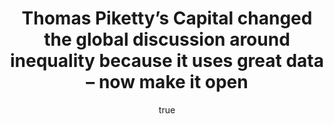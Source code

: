 ---
id: http://contentapi.theodi.org/pikettys-capital-changed-the-global-discussion-around-inequality-because-it-uses-great-data-now-make-it-open.json
web_url: http://theodi.org/blog/pikettys-capital-changed-the-global-discussion-around-inequality-because-it-uses-great-data-now-make-it-open
slug: pikettys-capital-changed-the-global-discussion-around-inequality-because-it-uses-great-data-now-make-it-open
title: Thomas Piketty’s Capital changed the global discussion around inequality because
  it uses great data – now make it open
format: article
updated_at: '2015-09-11T10:55:33+01:00'
created_at: '2014-05-12T13:32:15+01:00'
tag_ids:
- blog
tags:
- id: http://contentapi.theodi.org/tags/articles/blog.json
  web_url: 
  title: Blog Post
  details:
    description: Blog Post
    short_description: 
    type: article
  content_with_tag:
    id: http://contentapi.theodi.org/with_tag.json?article=blog
    web_url: http://theodi.org/tags/blog
    slug: blog
  parent: 
related: []
details:
  need_id: 
  business_proposition: false
  description: ''
  excerpt: ''
  language: en
  need_extended_font: false
  url: ''
  content: |+
    <p><img src="http://bd7a65e2cb448908f934-86a50c88e47af9e1fb58ce0672b5a500.r32.cf3.rackcdn.com/uploads/assets/71/e6/5371e67bd0d46253c7000011/piketty-amazon.png" alt="img" class="pull-left" id="attachment-5371e67bf362be0d42000018" /></p>

    <p>French economist Thomas Piketty has written a bestseller that reached number one on Amazon.com despite competing with books such as Game of Thrones. <a rel="external" href="http://en.wikipedia.org/wiki/Capital_in_the_Twenty-First_Century"><strong><em>Capital in the Twenty-First Century</em></strong></a> has put a spotlight on the widening gap between the rich and the rest. It is a tremendous achievement to ignite the public discussion around inequality, especially in the US.</p>

    <p>The book is so promising, some argue &ldquo;Nobel-prize worthy&rdquo;, because it uses historic data such as tax records – contrary to ungrounded economic theory. Mr Piketty shows in great detail how inequality evolved over the past 300 years. He writes &ldquo;[the] debate about the distribution of wealth has long been based on an abundance of prejudice and a paucity of fact.&rdquo;</p>

    <p>This is the great power of data: it undermines purely ideological arguments. As we shape the world’s politics with data, transparency and open access are paramount. Even though the data behind the book is public, it is not open. We would love to see a clear licence, better dissemination and simpler formats to enable everyone to engage in the debate around growing inequality.</p>

    <h3>What&rsquo;s in the book?</h3>

    <p>Thomas Piketty’s opus magnum includes three major contributions:</p>

    <ol>
      <li>Piketty collected and analysed historic data and shows in great detail how inequality evolved over the past 300 years.</li>
      <li>He develops the theoretical ideas of why capitalism has a tendency towards the concentration of wealth and how economies will evolve over time.</li>
      <li>As an “utopian” solution he proposes a progressive global tax on capital (=wealth).</li>
    </ol>

    <p>Among the raving reviews, the book has, not surprisingly, attracted <a rel="external" href="http://www.economist.com/news/finance-and-economics/21601567-wonky-book-inequality-becomes-blockbuster-bigger-marx">criticsm</a>. However, even free-market economists have <a rel="external" href="http://gregmankiw.blogspot.co.uk/2014/04/first-thoughts-on-piketty.html">praised</a> Piketty&rsquo;s foray into the data and history of wealth, whereas the most ardent critics, e.g. a fund manager, simply ignore his &ldquo;<a rel="external" href="http://online.wsj.com/news/articles/SB10001424052702303825604579515452952131592">blizzard of data</a>&rdquo;.</p>

    <p>At its core, Piketty offers a compelling explanation of the, what MIT professor <a rel="external" href="http://www.nobelprize.org/nobel_prizes/economic-sciences/laureates/1987/solow.jpg">Robert Solow</a> calls, “rich-get-richer dynamic”. He attacks the political right and financial elites with no hesitation. Surprisingly, they have no real answer to his claims that the current trends towards more inequality are detrimental. The data gives Piketty an almost undisputed case, but others need to be able to use it to, to perform their own analyses and double-check Piketty&rsquo;s claims. </p>

    <h3>Where is the data?</h3>

    <p>It is highly commendable that Thomas Piketty publishes the underlying Excel files and also the original sources on his <a rel="external" href="http://piketty.pse.ens.fr">academic site</a>. If you are search-savvy, you can find the data behind the book in a more accessible format on <a rel="external" href="http://www.quandl.com/piketty-codes">Quandl</a>, a data catalogue.</p>

    <p>The main source for income data is a dedicated and growing website, the <a rel="external" href="http://topincomes.g-mond.parisschoolofeconomics.eu/">World Top Incomes Database</a> curated by Piketty and three colleagues. There is a similar dataset at the <a rel="external" href="http://www.lisdatacenter.org/">Luxembourg Income Study Database (LIS)</a>.</p>

    <p>Versions of the World Top Incomes Database, such as a full dump on <a rel="external" href="http://datahub.io/dataset/world-top-incomes-database">datahub.io</a>, can be found on third-party sites. However, we recommend using the original source because it has the most up-to-date data and acknowledges the work that goes into collecting the data.</p>

    <h3>What&rsquo;s the problem?</h3>

    <p>None of this data is explicitly open for everyone to reuse, clearly licenced and in machine-readable formats.</p>

    <p>The data on Piketty&rsquo;s site is buried in the French section only, and full of cumbersome file formats. There is no licensing information on this site to indicate how the data can be reused, nor on the <a rel="external" href="http://www.quandl.com/piketty-codes">Quandl copy</a>.</p>

    <p>The results of a major data collection exercise, the rights to the World Top Incomes Database are clear in the copyright statement &ldquo;© The World Top Incomes Database.&rdquo; In the absence of an open licence it cannot be used without explicit consent. The availability of downloads and the described terms of attribution implicitly encourage re-use, but without a licence it&rsquo;s not clear whether this is permitted only for research purposes or more widely.</p>

    <p>The website and data formats are optimised for humans, with Excel files and point-and-click data selection menus. This is very useful for a quick overview or a specific analysis; a broader use case, however, is virtually impossible without machine-readable data.</p>

    <p>In the Luxembourg Income Study Database (LIS), bar for some reports, you only get access to the data if you have a researcher&rsquo;s account. Moreover, the <a rel="external" href="http://www.lisdatacenter.org/about-lis/terms-of-use/">LIS Microdata User Agreement</a> states, among others, the following terms:</p>

    <blockquote>
      <p>to use the microdata only for scholarly, research, or educational purposes</p>
    </blockquote>

    <blockquote>
      <p>never to use the microdata for commercial purposes;</p>
    </blockquote>

    <p>The data are <em>not open for everyone</em>. The Upshot, the New York Times’ new data journalism site, published an <a rel="external" href="http://www.nytimes.com/2014/04/23/upshot/the-american-middle-class-is-no-longer-the-worlds-richest.html">interactive version</a> of different income distributions. To make this happen, they had to directly collaborate with the LIS team. </p>

    <h3>What next, Mr Piketty?</h3>

    <p>We have a few suggestions that would strengthen the book’s cause.</p>

    <ol>
      <li>Make the data from your book and in the World Top Incomes Database open using a <a rel="external" href="http://creativecommons.org/">Creative Commons</a> attribution licence to give users more confidence in how they can use the data</li>
      <li>Provide a full data dump for the World Top Incomes Database</li>
      <li>Create a set of interactive web graphics that are more engaging than those in the book. Or let others &ldquo;start <a rel="external" href="http://www.theepochtimes.com/n3/656514-thomas-pikettys-improbable-data/">touching up the charts</a> like models in Vogue&rdquo; and feature them</li>
      <li>Publish more details on the prediction models and how to replicate them or create your own scenarios</li>
      <li>Share the data, metadata and academic sources in machine-readable formats</li>
      <li>Go through the process of creating an <a rel="external" href="https://certificates.theodi.org/">Open Data Certificate</a></li>
    </ol>

    <p>We believe, then, the success of <em>Capital in the Twenty-First Century</em> will doubtless continue. It will inspire others to contribute to the data collection, allow more people to see the facts about inequality and give those in political spheres the arguments for change.</p>

  media_enquiries_name: ''
  media_enquiries_email: ''
  media_enquiries_telephone: ''
  alternative_title: ''
  organizations: []
  author: {}
  nodes: []
author: {}
nodes: []
organizations: []
related_external_links: []
---